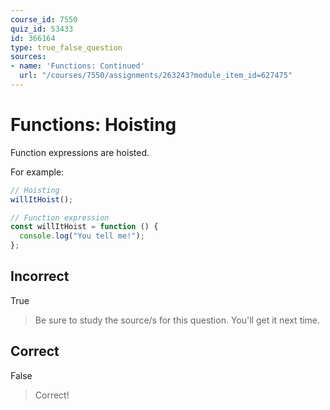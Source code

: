```yaml
---
course_id: 7550
quiz_id: 53433
id: 366164
type: true_false_question
sources:
- name: 'Functions: Continued'
  url: "/courses/7550/assignments/263243?module_item_id=627475"
---
```


# Functions: Hoisting

Function expressions are hoisted.

For example:

```javascript
// Hoisting
willItHoist();

// Function expression
const willItHoist = function () {
  console.log("You tell me!");
};
```

## Incorrect

True

> Be sure to study the source/s for this question. You'll get it next time.

## Correct

False

> Correct!
